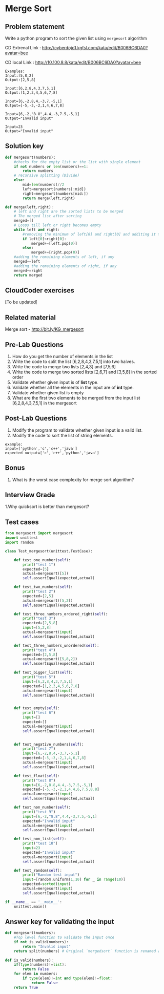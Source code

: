# Merge Sort

## Problem statement
Write a python program to sort the given list using `mergesort` algorithm

CD Extrenal Link : http://cyberdojo1.kgfsl.com/kata/edit/B006BC6DA0?avatar=bee

CD local Link : http://10.100.8.8/kata/edit/B006BC6DA0?avatar=bee

```code
Examples:
Input:[5,8,2]
Output:[2,5,8]

Input:[6,2,8,4,3,7,5,1]
Output:[1,2,3,4,5,6,7,8]

Input=[6,-2,8,4,-3,7,-5,1]
Output=[-5,-3,-2,1,4,6,7,8]

Input=[6,-2,"8.8",4.4,-3,7.5,-5,1]
Output="Invalid input"

Input=23
Output="Invalid input"
```

## Solution key

```python
def mergesort(numbers):
    #checks for the empty list or the list with single element
    if not numbers or len(numbers)==1:
        return numbers
    # recursive splitting (Divide)   
    else:        
        mid=len(numbers)//2        
        left=mergesort(numbers[:mid])        
        right=mergesort(numbers[mid:])        
        return merge(left,right)

def merge(left,right):
    # left and right are the sorted lists to be merged
    # The merged list after sorting
    merged=[]
    # Loops till left or right becomes empty
    while left and right:
        #removing the minimum of left[0] and right[0] and additing it to the merged list        
        if left[0]<right[0]:
            merged+=[left.pop(0)]            
        else:
            merged+=[right.pop(0)]            
    #adding the remaining elements of left, if any
    merged+=left
    #adding the remaining elements of right, if any
    merged+=right    
    return merged

```


## CloudCoder exercises
[To be updated]


## Related material
Merge sort -  http://bit.ly/KG_mergesort

## Pre-Lab Questions
1. How do you get the number of elements in the list
2. Write the code to split the list [6,2,8,4,3,7,5,1] into two halves.
3. Write the code to merge two lists [2,4,3] and [7,5,6]
4. Write the code to merge two sorted lists [2,6,7] and [3,5,8] in the sorted order
5. Validate whether given input is of **list** type.
6. Validate whether all the elements in the input are of **int** type.
7. Validate whether given list is empty
8. What are the first two elements to be merged from the input list [6,2,8,4,3,7,5,1] in the mergesort

## Post-Lab Questions
1. Modify the program to validate whether given input is a valid list.
2. Modify the code to sort the list of string elements.
```
example:
input=['python','c','c++','java']
expected output=['c','c++','python','java']
```

## Bonus
1. What is the worst case complexity for merge sort algorithm?


## Interview Grade
1.Why quicksort is better than mergesort?


## Test cases
```python
from mergesort import mergesort
import unittest
import random

class Test_mergesort(unittest.TestCase):

    def test_one_number(self):
        print("test 1")
        expected=[5]
        actual=mergesort([5])
        self.assertEqual(expected,actual)

    def test_two_numbers(self):
        print("test 2")
        expected=[2,5]
        actual=mergesort([5,2])
        self.assertEqual(expected,actual)   

    def test_three_numbers_ordered_right(self):
        print("test 3")
        expected=[2,5,8]
        input=[5,2,8]
        actual=mergesort(input)
        self.assertEqual(expected,actual)       

    def test_three_numbers_unordered(self):
        print("test 4")
        expected=[2,5,8]
        actual=mergesort([5,8,2])
        self.assertEqual(expected,actual) 

    def test_bigger_list(self):
        print("test 5")
        input=[6,2,8,4,3,7,5,1]
        expected=[1,2,3,4,5,6,7,8]
        actual=mergesort(input)
        self.assertEqual(expected,actual)          


    def test_empty(self):
        print("test 6")
        input=[]
        expected=[]
        actual=mergesort(input)
        self.assertEqual(expected,actual)          
    

    def test_negative_numbers(self):
        print("test 7")
        input=[6,-2,8,4,-3,7,-5,1]
        expected=[-5,-3,-2,1,4,6,7,8]
        actual=mergesort(input)
        self.assertEqual(expected,actual)          

    def test_float(self):
        print("test 8")
        input=[6,-2,8.8,4.4,-3,7.5,-5,1]
        expected=[-5,-3,-2,1,4.4,6,7.5,8.8]
        actual=mergesort(input)
        self.assertEqual(expected,actual)          

    def test_non_number(self):
        print("test 9")
        input=[6,-2,"8.8",4.4,-3,7.5,-5,1]
        expected="Invalid input"
        actual=mergesort(input)
        self.assertEqual(expected,actual)          

    def test_non_list(self):
        print("test 10")
        input=23
        expected="Invalid input"
        actual=mergesort(input)
        self.assertEqual(expected,actual) 

    def test_random(self):
        print("Random test input")
        input=[random.uniform(1,10) for _ in range(10)]
        expected=sorted(input)
        actual=mergesort(input)  
        self.assertEqual(expected,actual) 

if __name__ == '__main__':
    unittest.main()
```

## Answer key for validating the input

```python
def mergesort(numbers):
    #Top level function to validate the input once
    if not is_valid(numbers):
        return "Invalid input"
    return split(numbers) # Original `mergedsort` function is renamed as `split`
    
def is_valid(numbers):
    if(type(numbers)!=list):
        return False
    for elem in numbers:
        if type(elem)!=int and type(elem)!=float:
            return False
    return True

```
